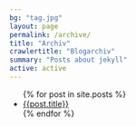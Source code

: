 ```yaml
---
bg: "tag.jpg"
layout: page
permalink: /archive/
title: "Archiv"
crawlertitle: "Blogarchiv"
summary: "Posts about jekyll"
active: active
---
```


<ul>
    {% for post in site.posts %}
    <li>
        <a href="{{site.baseurl}}{{post.url}}">{{post.title}}</a>
    </li>
    {% endfor %}
</ul>

<!--{% for tag in site.tags %}
  {% assign t = tag | first %}
  {% assign posts = tag | last %}

<h2 class="category-key" id="{{ t | downcase }}">{{ t | capitalize }}</h2>-->

<!--<ul class="year">
  {% for post in site.posts %}
    {% if post.tags contains t %}
      <li>
        {% if post.lastmod %}
          <a href="{{ post.url }}">{{ post.title }}</a>
          <span class="date">{{ post.lastmod | date: "%d-%m-%Y"  }}</span>
        {% else %}
          <a href="{{ post.url }}">{{ post.title }}</a>
          <span class="date">{{ post.date | date: "%d-%m-%Y"  }}</span>
        {% endif %}
      </li>
    {% endif %}
  {% endfor %}
</ul>-->


<!--{% endfor %}-->

